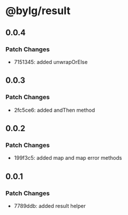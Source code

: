 # @bylg/result

## 0.0.4

### Patch Changes

- 7151345: added unwrapOrElse

## 0.0.3

### Patch Changes

- 2fc5ce6: added andThen method

## 0.0.2

### Patch Changes

- 199f3c5: added map and map error methods

## 0.0.1

### Patch Changes

- 7789ddb: added result helper
